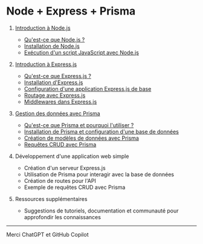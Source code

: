# Node + Express + Prisma

1. [Introduction à Node.js](wiki/nodejs.md)

   - [Qu'est-ce que Node.js ?](wiki/nodejs.md#1-quest-ce-que-nodejs)
   - [Installation de Node.js](wiki/nodejs.md#2-installation-de-nodejs)
   - [Exécution d'un script JavaScript avec Node.js](wiki/nodejs.md#3-exécution-dun-script-javascript-avec-nodejs)

2. [Introduction à Express.js](wiki/express.md)

   - [Qu'est-ce que Express.js ?](wiki/express.md#1-quest-ce-que-expressjs)
   - [Installation d'Express.js](wiki/express.md#2-installation-dexpressjs)
   - [Configuration d'une application Express.js de base](wiki/express.md#3-configuration-dune-application-expressjs-de-base)
   - [Routage avec Express.js](wiki/express.md#4-routage-avec-expressjs)
   - [Middlewares dans Express.js](wiki/express.md#5-middlewares-dans-expressjs)

3. [Gestion des données avec Prisma](wiki/prisma.md)

   - [Qu'est-ce que Prisma et pourquoi l'utiliser ?](wiki/prisma.md#1-quest-ce-que-prisma-et-pourquoi-lutiliser)
   - [Installation de Prisma et configuration d'une base de données](wiki/prisma.md#2-installation-de-prisma-et-configuration-dune-base-de-données)
   - [Création de modèles de données avec Prisma](wiki/prisma.md#3-création-de-modèles-de-données-avec-prisma)
   - [Requêtes CRUD avec Prisma](wiki/prisma.md#4-requêtes-crud-avec-prisma)

4. Développement d'une application web simple

   - Création d'un serveur Express.js
   - Utilisation de Prisma pour interagir avec la base de données
   - Création de routes pour l'API
   - Exemple de requêtes CRUD avec Prisma

5. Ressources supplémentaires
   - Suggestions de tutoriels, documentation et communauté pour approfondir les connaissances

---

Merci ChatGPT et GitHub Copilot
